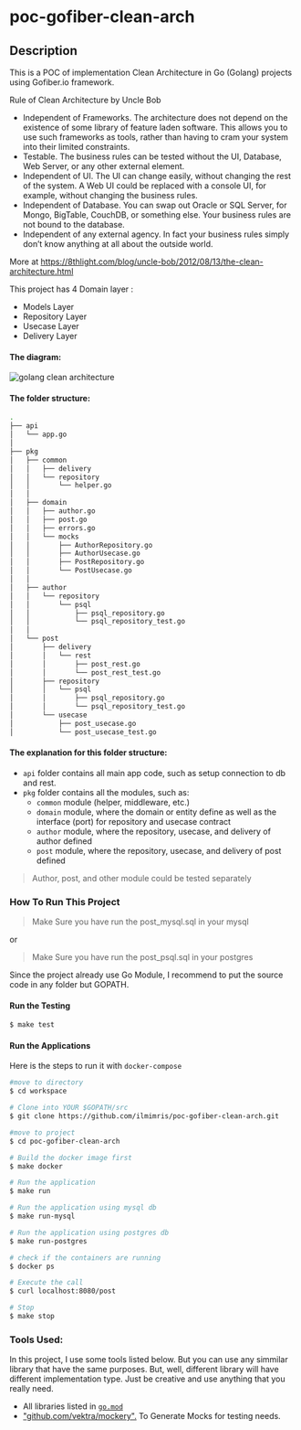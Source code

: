 # poc-gofiber-clean-arch

## Description
This is a POC of implementation Clean Architecture in Go (Golang) projects using Gofiber.io framework.

Rule of Clean Architecture by Uncle Bob
 * Independent of Frameworks. The architecture does not depend on the existence of some library of feature laden software. This allows you to use such frameworks as tools, rather than having to cram your system into their limited constraints.
 * Testable. The business rules can be tested without the UI, Database, Web Server, or any other external element.
 * Independent of UI. The UI can change easily, without changing the rest of the system. A Web UI could be replaced with a console UI, for example, without changing the business rules.
 * Independent of Database. You can swap out Oracle or SQL Server, for Mongo, BigTable, CouchDB, or something else. Your business rules are not bound to the database.
 * Independent of any external agency. In fact your business rules simply don’t know anything at all about the outside world.

More at https://8thlight.com/blog/uncle-bob/2012/08/13/the-clean-architecture.html

This project has  4 Domain layer :
 * Models Layer
 * Repository Layer
 * Usecase Layer  
 * Delivery Layer

 #### The diagram:
 ![golang clean architecture](https://github.com/bxcodec/go-clean-arch/raw/master/clean-arch.png)

#### The folder structure:
```bash
.
├── api
│   └── app.go
│
├── pkg
│   ├── common
│   │   ├── delivery
│   │   └── repository
│   │       └── helper.go
│   │
│   ├── domain
│   │   ├── author.go
│   │   ├── post.go
│   │   ├── errors.go
│   │   └── mocks
│   │       ├── AuthorRepository.go
│   │       ├── AuthorUsecase.go
│   │       ├── PostRepository.go
│   │       └── PostUsecase.go
│   │
│   ├── author
│   │   └── repository
│   │       └── psql
│   │           ├── psql_repository.go
│   │           └── psql_repository_test.go
│   │
│   └── post
│       ├── delivery
│       │   └── rest
│       │       ├── post_rest.go
│       │       └── post_rest_test.go
│       ├── repository
│       │   └── psql
│       │       ├── psql_repository.go
│       │       └── psql_repository_test.go
│       └── usecase
│           ├── post_usecase.go
│           └── post_usecase_test.go

```

#### The explanation for this folder structure:
- `api` folder contains all main app code, such as setup connection to db and rest.
- `pkg` folder contains all the modules, such as:
    - `common` module (helper, middleware, etc.)
    - `domain` module, where the domain or entity define as well as the interface (port) for repository and usecase contract 
    - `author` module, where the repository, usecase, and delivery of author defined
    - `post` module, where the repository, usecase, and delivery of post defined

> Author, post, and other module could be tested separately


### How To Run This Project
> Make Sure you have run the post_mysql.sql in your mysql

or
> Make Sure you have run the post_psql.sql in your postgres


Since the project already use Go Module, I recommend to put the source code in any folder but GOPATH.

#### Run the Testing

```bash
$ make test
```

#### Run the Applications
Here is the steps to run it with `docker-compose`

```bash
#move to directory
$ cd workspace

# Clone into YOUR $GOPATH/src
$ git clone https://github.com/ilmimris/poc-gofiber-clean-arch.git

#move to project
$ cd poc-gofiber-clean-arch

# Build the docker image first
$ make docker

# Run the application
$ make run

# Run the application using mysql db
$ make run-mysql

# Run the application using postgres db
$ make run-postgres

# check if the containers are running
$ docker ps

# Execute the call
$ curl localhost:8080/post

# Stop
$ make stop
```


### Tools Used:
In this project, I use some tools listed below. But you can use any simmilar library that have the same purposes. But, well, different library will have different implementation type. Just be creative and use anything that you really need. 

- All libraries listed in [`go.mod`](https://github.com/ilmimris/poc-gofiber-clean-arch/blob/master/go.mod) 
- ["github.com/vektra/mockery".](https://github.com/vektra/mockery) To Generate Mocks for testing needs.